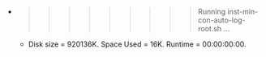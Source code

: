 * >>>>>>>>> Running inst-min-con-auto-log-root.sh ...
  * Disk size = 920136K. Space Used = 16K. Runtime = 00:00:00:00.
